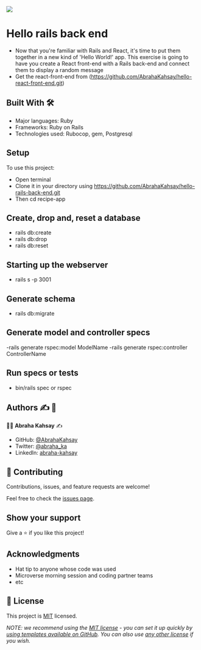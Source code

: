![](https://img.shields.io/badge/Microverse-blueviolet)

# Hello rails back end
- Now that you're familiar with Rails and React, it's time to put them together in a new kind of 'Hello World!' app. This exercise is going to have you create a React front-end with a Rails back-end and connect them to display a random message
- Get the react-front-end from (https://github.com/AbrahaKahsay/hello-react-front-end.git)

## Built With :hammer_and_wrench:

- Major languages: Ruby
- Frameworks: Ruby on Rails
- Technologies used: Rubocop, gem, Postgresql

## Setup

To use this project:
- Open terminal
- Clone it in your directory using
https://github.com/AbrahaKahsay/hello-rails-back-end.git
- Then cd recipe-app

## Create, drop and, reset a database

- rails db:create
- rails db:drop
- rails db:reset

## Starting up the webserver

- rails s -p 3001

## Generate schema

- rails db:migrate

## Generate model and controller specs

-rails generate rspec:model  ModelName
-rails generate rspec:controller ControllerName

## Run specs or tests
- bin/rails spec or rspec

## Authors :writing_hand: :busts_in_silhouette:

:man_technologist: **Abraha Kahsay** :writing_hand:

- GitHub: [@AbrahaKahsay](https://github.com/AbrahaKahsay)
- Twitter: [@abraha_ka](https://twitter.com/abraha_ka)
- LinkedIn: [abraha-kahsay](https://www.linkedin.com/in/abraha-kahsay/)
## 🤝 Contributing

Contributions, issues, and feature requests are welcome!

Feel free to check the [issues page](../../issues/).

## Show your support

Give a ⭐️ if you like this project!

## Acknowledgments

- Hat tip to anyone whose code was used
- Microverse morning session and coding partner teams
- etc

## 📝 License

This project is [MIT](./LICENSE) licensed.

_NOTE: we recommend using the [MIT license](https://choosealicense.com/licenses/mit/) - you can set it up quickly by [using templates available on GitHub](https://docs.github.com/en/communities/setting-up-your-project-for-healthy-contributions/adding-a-license-to-a-repository). You can also use [any other license](https://choosealicense.com/licenses/) if you wish._